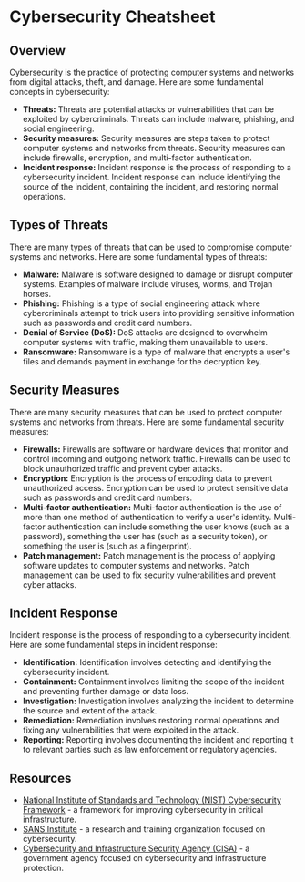 # Cybersecurity Cheatsheet

## Overview
Cybersecurity is the practice of protecting computer systems and networks from digital attacks, theft, and damage. Here are some fundamental concepts in cybersecurity:

- **Threats:** Threats are potential attacks or vulnerabilities that can be exploited by cybercriminals. Threats can include malware, phishing, and social engineering.
- **Security measures:** Security measures are steps taken to protect computer systems and networks from threats. Security measures can include firewalls, encryption, and multi-factor authentication.
- **Incident response:** Incident response is the process of responding to a cybersecurity incident. Incident response can include identifying the source of the incident, containing the incident, and restoring normal operations.

## Types of Threats
There are many types of threats that can be used to compromise computer systems and networks. Here are some fundamental types of threats:

- **Malware:** Malware is software designed to damage or disrupt computer systems. Examples of malware include viruses, worms, and Trojan horses.
- **Phishing:** Phishing is a type of social engineering attack where cybercriminals attempt to trick users into providing sensitive information such as passwords and credit card numbers.
- **Denial of Service (DoS):** DoS attacks are designed to overwhelm computer systems with traffic, making them unavailable to users.
- **Ransomware:** Ransomware is a type of malware that encrypts a user's files and demands payment in exchange for the decryption key.

## Security Measures
There are many security measures that can be used to protect computer systems and networks from threats. Here are some fundamental security measures:

- **Firewalls:** Firewalls are software or hardware devices that monitor and control incoming and outgoing network traffic. Firewalls can be used to block unauthorized traffic and prevent cyber attacks.
- **Encryption:** Encryption is the process of encoding data to prevent unauthorized access. Encryption can be used to protect sensitive data such as passwords and credit card numbers.
- **Multi-factor authentication:** Multi-factor authentication is the use of more than one method of authentication to verify a user's identity. Multi-factor authentication can include something the user knows (such as a password), something the user has (such as a security token), or something the user is (such as a fingerprint).
- **Patch management:** Patch management is the process of applying software updates to computer systems and networks. Patch management can be used to fix security vulnerabilities and prevent cyber attacks.

## Incident Response
Incident response is the process of responding to a cybersecurity incident. Here are some fundamental steps in incident response:

- **Identification:** Identification involves detecting and identifying the cybersecurity incident.
- **Containment:** Containment involves limiting the scope of the incident and preventing further damage or data loss.
- **Investigation:** Investigation involves analyzing the incident to determine the source and extent of the attack.
- **Remediation:** Remediation involves restoring normal operations and fixing any vulnerabilities that were exploited in the attack.
- **Reporting:** Reporting involves documenting the incident and reporting it to relevant parties such as law enforcement or regulatory agencies.

## Resources
- [National Institute of Standards and Technology (NIST) Cybersecurity Framework](https://www.nist.gov/cyberframework) - a framework for improving cybersecurity in critical infrastructure.
- [SANS Institute](https://www.sans.org/) - a research and training organization focused on cybersecurity.
- [Cybersecurity and Infrastructure Security Agency (CISA)](https://www.cisa.gov/cybersecurity) - a government agency focused on cybersecurity and infrastructure protection.